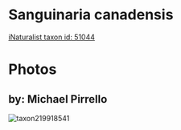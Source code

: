 
Sanguinaria canadensis
======================
  
[iNaturalist taxon id: 51044](https://www.inaturalist.org/taxa/51044)
# Photos

## by: Michael Pirrello
  
![taxon219918541](https://inaturalist-open-data.s3.amazonaws.com/photos/235656490/medium.jpg)